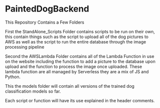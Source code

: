# PaintedDogBackend

This Repository Contains a Few Folders

First the StandAlone_Scripts Folder contains scripts to be run on their own, this contain things such as the script to upload all of the dog pictures to AWS as well as the script to run the entire database through the image processing pipeline

Second the AWSLambda Folder contains all of the Lambda Function in use on the website including the function to add a picture to the database upon upload and the function to process the image once uploaded. These lambda function are all managed by Serverless they are a mix of JS and Python. 

This the models folder will contain all versions of the trained dog classification models so far.

Each script or function will have its use explained in the header comments. 